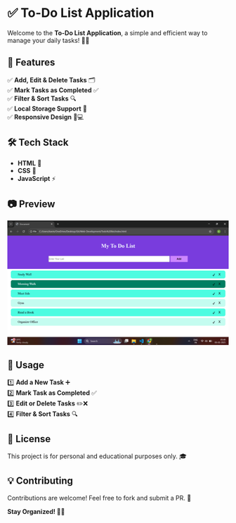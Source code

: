 # ✅ To-Do List Application

Welcome to the **To-Do List Application**, a simple and efficient way to manage your daily tasks! 📝✨

## 🚀 Features
✅ **Add, Edit & Delete Tasks** 🗂️  
✅ **Mark Tasks as Completed** ✅  
✅ **Filter & Sort Tasks** 🔍  
✅ **Local Storage Support** 💾  
✅ **Responsive Design** 📱💻  

## 🛠️ Tech Stack
- **HTML** 📝
- **CSS** 🎨
- **JavaScript** ⚡

## 📷 Preview
![To-Do List Screenshot](./preview.png)


## 📌 Usage
1️⃣ **Add a New Task** ➕  
2️⃣ **Mark Task as Completed** ✅  
3️⃣ **Edit or Delete Tasks** ✏️❌  
4️⃣ **Filter & Sort Tasks** 🔍  

## 📜 License
This project is for personal and educational purposes only. 🎓

## 💡 Contributing
Contributions are welcome! Feel free to fork and submit a PR. 🤝

**Stay Organized! 📅📝**
